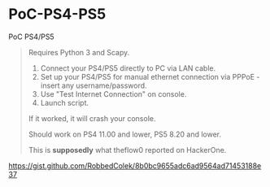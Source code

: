 # PoC-PS4-PS5
PoC PS4/PS5

> Requires Python 3 and Scapy.
> 
> 1. Connect your PS4/PS5 directly to PC via LAN cable.
> 2. Set up your PS4/PS5 for manual ethernet connection via PPPoE - insert any username/password.
> 3. Use "Test Internet Connection" on console.
> 4. Launch script.
> 
> If it worked, it will crash your console.
> 
> Should work on PS4 11.00 and lower, PS5 8.20 and lower.
> 
> This is **supposedly** what theflow0 reported on HackerOne.


https://gist.github.com/RobbedColek/8b0bc9655adc6ad9564ad71453188e37
